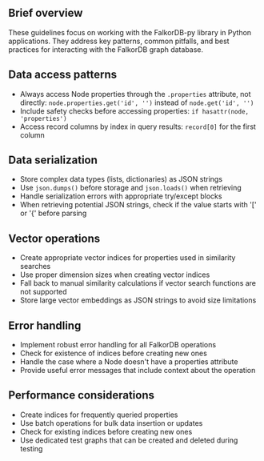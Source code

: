 ## Brief overview
These guidelines focus on working with the FalkorDB-py library in Python applications. They address key patterns, common pitfalls, and best practices for interacting with the FalkorDB graph database.

## Data access patterns
- Always access Node properties through the `.properties` attribute, not directly: `node.properties.get('id', '')` instead of `node.get('id', '')`
- Include safety checks before accessing properties: `if hasattr(node, 'properties')`
- Access record columns by index in query results: `record[0]` for the first column

## Data serialization
- Store complex data types (lists, dictionaries) as JSON strings
- Use `json.dumps()` before storage and `json.loads()` when retrieving
- Handle serialization errors with appropriate try/except blocks
- When retrieving potential JSON strings, check if the value starts with '[' or '{' before parsing

## Vector operations
- Create appropriate vector indices for properties used in similarity searches
- Use proper dimension sizes when creating vector indices
- Fall back to manual similarity calculations if vector search functions are not supported
- Store large vector embeddings as JSON strings to avoid size limitations

## Error handling
- Implement robust error handling for all FalkorDB operations
- Check for existence of indices before creating new ones
- Handle the case where a Node doesn't have a properties attribute
- Provide useful error messages that include context about the operation

## Performance considerations
- Create indices for frequently queried properties
- Use batch operations for bulk data insertion or updates
- Check for existing indices before creating new ones
- Use dedicated test graphs that can be created and deleted during testing
